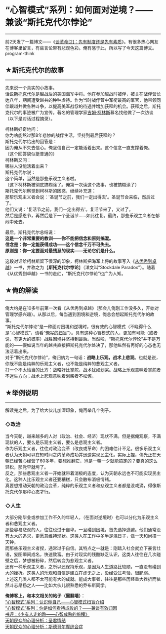# “心智模式”系列：如何面对逆境？——兼谈“斯托克代尔悖论” 

-----

 前2天发了一篇博文——《[谈革命[2]：先有制度还是先有素质](https://program-think.blogspot.com/2012/01/revolution-2.html)》。有很多热心网友在博客里留言，有些言论带有悲观色彩。俺有感于此，所以写了今天这篇博文。program-think  
   
   
 ## ★斯托克代尔的故事
---------

  
 先来说一个真实的小故事。  
 话说[斯托克代尔](https://en.wikipedia.org/wiki/James_Stockdale)是越战后的美国海军中将。他在参加越战时被俘，被关在战俘营长达八年，期间遭受越共的种种虐待。作为当时战俘营中军衔最高的军官，他带领同伴跟越共做各种斗争，以提高美军战俘的待遇并增加获释的机会。获释之后，斯托克代尔的事迹被广为宣传。著名的管理学家[吉姆·柯林斯](https://en.wikipedia.org/wiki/James_C._Collins)慕名找他做了一次访谈（以下是对话过程摘录）。  
   
 柯林斯好奇地问：  
 你为啥能熬过那8年悲惨的战俘生活，坚持到最后获释的？  
 斯托克代尔给出的回答是：  
 因为俺从不失去信心。俺坚信自己一定能活着出来。这个信念一直支撑着俺。  
 （这个回答貌似挺普通的）  
 柯林斯又问：  
 哪些人没能活着出来？  
 斯托克代尔说：  
 这个简单，当然是那些乐观主义者啦。  
 （这下柯林斯被彻底搞糊涂了。俺第一次读这个故事，也被搞糊涂了）  
 斯托克代尔察觉到柯林斯的困惑，继续补充道：  
 那帮乐观主义者会说：'圣诞节之前，我们一定出得去'。圣诞节会来临，然后过了。  
 他们又说：'复活节之前，我们一定出得去'。复活节来了，又过了。  
 然后是感恩节，再然后是下一个圣诞节......如此往复。最终，那些乐观主义者在郁闷中死去。  
   
 最后，斯托克代尔总结说：  
 **这是一个非常重要的教训——你不能把信念和原则搞混。  
 信念是：你一定能获得成功——这个信念千万不可失去。  
 原则是：你一定要面对最残忍的现实——无论它们是什么。**  
   
 这段对话给柯林斯留下很深的印象，柯林斯把海军上将的故事写入《[从优秀到卓越](https://en.wikipedia.org/wiki/Good_to_Great)》一书，并称之为【**斯托克代尔悖论**】（洋文叫“Stockdale Paradox”）。随着《从优秀到卓越》一书的走红，“斯托克代尔悖论”也广为人知。  
   
   
 ## ★俺的解读
-----

  
 俺大约是在10多年前第一次看《从优秀到卓越》（那会儿俺刚工作没多久，开始对管理学感兴趣）。从那以后，每当遇到困境和逆境，俺总会想起斯托克代尔的故事。  
 “斯托克代尔悖论”是一种面对困境和逆境时，很有效的心智模式（不晓得什么是“心智模式”，请看“[俺写的扫盲](https://program-think.blogspot.com/2010/02/about-mental-model.html)”）。具有这种心智模式的人，更加有可能（或者说，有更大的概率）战胜困境并坚持到最后。当然啦，“斯托克代尔悖论”并不是万能的——假如说当年的越共直接把斯托克代尔处决了，那他纵然有再好的心态也无法活着出来。  
 对于“斯托克代尔悖论”，俺归纳为一句话：**战略上乐观，战术上悲观**。也就是说，你既不能是纯粹的乐观主义者，也不能是纯粹的悲观主义者。  
 打一个不太恰当的比方：战略好比掌舵，战术犹如划桨。战略上乐观意味着掌舵者不迷失方向；战术上悲观意味着划桨者不松懈。  
   
   
 ## ★举例说明
-----

  
 解读完之后，为了给大伙儿加深印象，俺再举几个例子。  
   
 ### ◇政治

  
 当今天朝，越来越多的人对（政治、社会、经济）现状不满。但是据俺观察，不满现状的人，要么是乐观主义者，要么是悲观主义者。  
 作为乐观主义者，往往对政治变革（改良或革命）的困难估计不足。很多乐观主义者认为天朝可以在短时间之内革命成功并迅速实现民主化。实际上捏，伟光正在天朝已经苦心经营了60多年，要想推翻它，岂是一朝一夕就能搞定的？要真的这么轻松，那党早就垮了。  
 反之，那些悲观主义者一开始就带着消极的态度，认为天朝永远也不可能实现民主化。这种人比乐观主义者还要糟糕，只会散布消极情绪。  
 真要想推动天朝的政治变革，纯粹的乐观主义者和悲观主义者都是没戏滴，得像斯托克代尔那种心态才行。  
   
 ### ◇人生

  
 大部分刚毕业或参加工作不久的年轻人，（在面对逆境时）也可以分化为乐观主义者和悲观主义者。  
 那些容易悲观的人，往往也过于自卑。一旦碰到困境，首先选择逃避。他们通常没有太大的追求，更愿意维持现状。这类人在工作中多半是混日子，做一天和尚撞一天钟。  
 而那些乐观主义者捏，通常过于自信。其特点之一就是：刚踏入社会就立下豪言壮语，妄图瞬间成名，快速致富。由于对现实的残酷缺乏认识，这类人往往在几次碰壁之后，梦想被粉碎，然后转变为悲观主义者。  
 还有一种乐观主义者，之所以还保持乐观，是因为人生道路比较顺，一直没有碰到大的挫折。这类人的乐观和自信是建立在虚无之上，没经受过考验，很脆弱。  
 上述这几类人都不太可能有大的成就。能成大事者，往往是那些历经重大挫折而依然斗志昂扬之人——比如大伙儿很熟悉的乔布斯同学。  
   
   
 **俺博客上，和本文相关的帖子（需翻墙）**：  
 [“心智模式”系列：认识你自己——心智模式扫盲介绍](https://program-think.blogspot.com/2010/02/about-mental-model.html)  
 [“心智模式”系列：你是如何看待成败的？——兼谈有效归因](https://program-think.blogspot.com/2010/04/how-to-attribute-success-failure.html)  
 [书评：《少有人走的路——心智成熟的旅程》](https://program-think.blogspot.com/2012/06/book-review-road-less-traveled.html)  
 [天朝民众的心理分析：圣君情结](https://program-think.blogspot.com/2012/12/emperor-complex.html)  
 [天朝民众的心理分析：斯德哥尔摩综合症](https://program-think.blogspot.com/2012/06/stockholm-syndrome.html) 